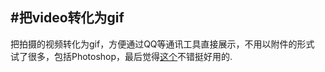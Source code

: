 #把video转化为gif
------
把拍摄的视频转化为gif，方便通过QQ等通讯工具直接展示，不用以附件的形式
试了很多，包括Photoshop，最后觉得[这个](http://www.video-gif-converter.com/download.html)不错挺好用的.

